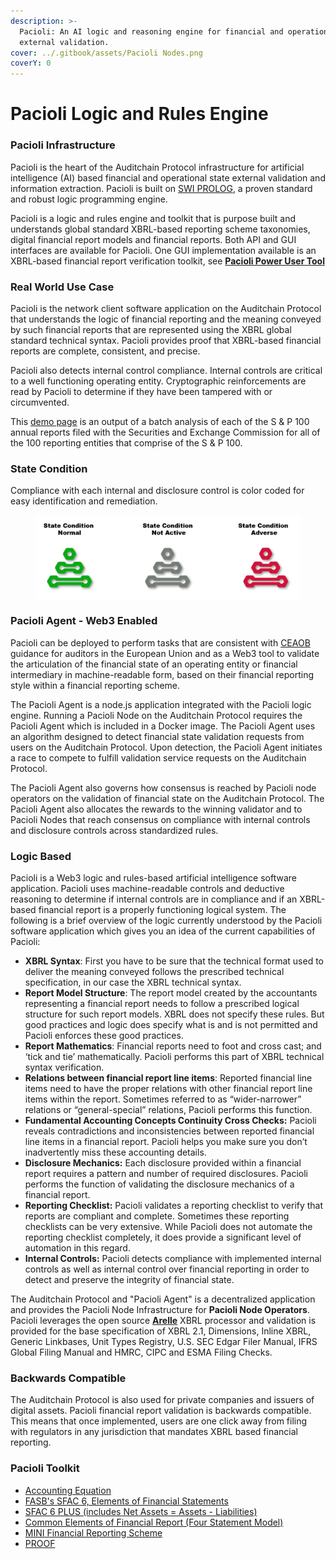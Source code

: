 ```yaml
---
description: >-
  Pacioli: An AI logic and reasoning engine for financial and operational state
  external validation.
cover: ../.gitbook/assets/Pacioli Nodes.png
coverY: 0
---
```


# Pacioli Logic and Rules Engine

### **Pacioli Infrastructure**

Pacioli is the heart of the Auditchain Protocol infrastructure for artificial intelligence (AI) based financial and operational state external validation and information extraction. Pacioli is built on [SWI PROLOG](https://www.swi-prolog.org/), a proven standard and robust logic programming engine. &#x20;

Pacioli is a logic and rules engine and toolkit that is purpose built and understands global standard XBRL-based reporting scheme taxonomies, digital financial report models and financial reports.  Both API and GUI interfaces are available for Pacioli.  One GUI implementation available is an XBRL-based financial report verification toolkit, see [**Pacioli Power User Tool**](https://pacioli.auditchain.finance/tools/PowerUserTool.swinb)

### Real World Use Case

Pacioli is the network client software application on the Auditchain Protocol that understands the logic of financial reporting and the meaning conveyed by such financial reports that are represented using the XBRL global standard technical syntax.  Pacioli provides proof that XBRL-based financial reports are complete, consistent, and precise.&#x20;

Pacioli also detects internal control compliance. Internal controls are critical to a well functioning operating entity. Cryptographic reinforcements are read by Pacioli to determine if they have been tampered with or circumvented.

This [demo page](https://auditchain.infura-ipfs.io/ipfs/QmQB17k7ccp2m8NTLwyzmkTK8tJjZZea1vg54FgdsjJvC1/) is an output of a batch analysis of each of the S & P 100 annual reports filed with the Securities and Exchange Commission for all of the 100 reporting entities that comprise of the S & P 100.&#x20;

### State Condition&#x20;

Compliance with each internal and disclosure control is color coded for easy identification and remediation.&#x20;

<figure><img src="../.gitbook/assets/State Condition.png" alt=""><figcaption></figcaption></figure>

### Pacioli Agent - Web3 Enabled&#x20;

Pacioli can be deployed to perform tasks that are consistent with [CEAOB](https://commission.europa.eu/system/files/2021-11/211109-ceaob-esef-guidelines-auditors\_en.pdf) guidance for auditors in the European Union and as a Web3 tool to validate the articulation of the financial state of an operating entity or financial intermediary in machine-readable form, based on their financial reporting style within a financial reporting scheme.

The Pacioli Agent is a node.js application integrated with the Pacioli logic engine. Running a Pacioli Node on the Auditchain Protocol requires the Pacioli Agent which is included in a Docker image. The Pacioli Agent uses an algorithm designed to detect financial state validation requests from users on the Auditchain Protocol. Upon detection, the Pacioli Agent initiates a race to compete to fulfill validation service requests on the Auditchain Protocol.&#x20;

The Pacioli Agent also governs how consensus is reached by Pacioli node operators on the validation of financial state on the Auditchain Protocol. The Pacioli Agent also allocates the rewards to the winning validator and to Pacioli Nodes that reach consensus on compliance with internal controls and disclosure controls across standardized rules.&#x20;

### Logic Based

Pacioli is a Web3 logic and rules-based artificial intelligence software application.  Pacioli uses machine-readable controls and deductive reasoning to determine if internal controls are in compliance and if an XBRL-based financial report is a properly functioning logical system.  The following is a brief overview of the logic currently understood by the Pacioli software application which gives you an idea of the current capabilities of Pacioli:

* **XBRL Syntax**: First you have to be sure that the technical format used to deliver the meaning conveyed follows the prescribed technical specification, in our case the XBRL technical syntax.
* **Report Model Structure**: The report model created by the accountants representing a financial report needs to follow a prescribed logical structure for such report models.  XBRL does not specify these rules.  But good practices and logic does specify what is and is not permitted and Pacioli enforces these good practices.
* **Report Mathematics**:  Financial reports need to foot and cross cast; and ‘tick and tie’ mathematically.  Pacioli performs this part of XBRL technical syntax verification.
* **Relations between financial report line items**:  Reported financial line items need to have the proper relations with other financial report line items within the report.  Sometimes referred to as “wider-narrower” relations or “general-special” relations, Pacioli performs this function.
* **Fundamental Accounting Concepts Continuity Cross Checks:** Pacioli reveals contradictions and inconsistencies between reported financial line items in a financial report. Pacioli helps you make sure you don’t inadvertently miss these accounting details.
* **Disclosure Mechanics:** Each disclosure provided within a financial report requires a pattern and number of required disclosures.  Pacioli performs the function of validating the disclosure mechanics of a financial report.
* **Reporting Checklist:** Pacioli validates a reporting checklist to verify that reports are compliant and complete.  Sometimes these reporting checklists can be very extensive.  While Pacioli does not automate the reporting checklist completely, it does provide a significant level of automation in this regard.
* **Internal Controls:** Pacioli detects compliance with implemented internal controls as well as internal control over financial reporting in order to detect and preserve the integrity of financial state.     &#x20;

The Auditchain Protocol and "Pacioli Agent" is a decentralized application and provides the Pacioli Node Infrastructure for **Pacioli Node Operators**.  Pacioli leverages the open source [**Arelle**](https://arelle.org/arelle) XBRL processor and validation is provided for the base specification of XBRL 2.1, Dimensions, Inline XBRL, Generic Linkbases, Unit Types Registry, U.S. SEC Edgar Filer Manual, IFRS Global Filing Manual and HMRC, CIPC and ESMA Filing Checks. &#x20;

### Backwards Compatible

The Auditchain Protocol is also used for private companies and issuers of digital assets. Pacioli financial report validation is backwards compatible. This means that once implemented, users are one click away from filing with regulators in any jurisdiction that mandates XBRL based financial reporting.

### **Pacioli Toolkit**

* [Accounting Equation](http://accounting.auditchain.finance/demonstrations/ae/index.html)
* [FASB's SFAC 6, Elements of Financial Statements](http://accounting.auditchain.finance/demonstrations/sfac6/index.html)
* [SFAC 6 PLUS (includes Net Assets = Assets - Liabilities)](http://accounting.auditchain.finance/demonstrations/sfac6plus/index.html)
* [Common Elements of Financial Report (Four Statement Model)](http://accounting.auditchain.finance/demonstrations/common/index.html)
* [MINI Financial Reporting Scheme](http://accounting.auditchain.finance/demonstrations/mini/index.html)
* [PROOF](http://accounting.auditchain.finance/demonstrations/proof/index.html)

